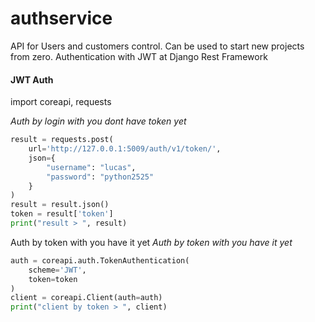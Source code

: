 # authservice

API for Users and customers control. Can be used to start new projects from zero.
Authentication with JWT at Django Rest Framework

#### JWT Auth

import coreapi, requests

*Auth by login with you dont have token yet*
```python
result = requests.post(
    url='http://127.0.0.1:5009/auth/v1/token/', 
    json={
        "username": "lucas", 
        "password": "python2525"
    }
)
result = result.json()
token = result['token']
print("result > ", result)

```

Auth by token with you have it yet
*Auth by token with you have it yet*
```python
auth = coreapi.auth.TokenAuthentication(
    scheme='JWT',
    token=token
)
client = coreapi.Client(auth=auth)
print("client by token > ", client)
```

